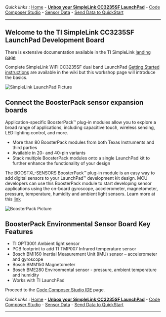 *Quick links :*
[Home](/README.md) - [**Unbox your SimpleLink CC3235SF LaunchPad**](UNBOX.md) - [Code Composer Studio](CCSIDE.md) - [Sensor Data](SENSORDATA.md) - [Send Data to QuickStart](QUICKSTART.md)
***
## Welcome to the TI SimpleLink CC3235SF LaunchPad Development Board

There is extensive documentation available in the TI SimpleLink [landing page](http://www.ti.com/wireless-connectivity/simplelink-solutions/overview/overview.html)

Complete SimpleLink WiFi CC3235SF dual band LaunchPad [Getting Started instructions](http://www.ti.com/tool/LAUNCHXL-CC3235SF) are available in the wiki but this workshop page will introduce the basics.

![SimpleLink LaunchPad Picture](http://www.ti.com/diagrams/med_launchxl-cc3235sf_launchxl-cc3235s-2.jpg)

## Connect the BoosterPack sensor expansion boards

Application-specific BoosterPack™ plug-in modules allow you to explore a broad range of applications, including capacitive touch, wireless sensing, LED lighting control, and more.

- More than 80 BoosterPack modules from both Texas Instruments and third parties
- Available in 20- and 40-pin variants
- Stack multiple BoosterPack modules onto a single LaunchPad kit to further enhance the functionality of your design

The BOOSTXL-SENSORS BoosterPack™ plug-in module is an easy way to add digital sensors to your LaunchPad™ development kit design. MCU developers can use this BoosterPack module to start developing sensor applications using the on-board gyroscope, accelerometer, magnetometer, pressure, temperature, humidity and ambient light sensors. Learn more at this [link](http://www.ti.com/tool/BOOSTXL-SENSORS#0)

![BoosterPack Picture](http://www.ti.com/diagrams/med_boostxl-sensors_boostxl-sensors-sensors-boosterpack-plug-in-module-angled.jpg)

## BoosterPack Environmental Sensor Board Key Features

- TI OPT3001 Ambient light sensor
- PCB footprint to add TI TMP007 Infrared temperature sensor
- Bosch BMI160 Inertial Measurement Unit (IMU) sensor – accelerometer and gyroscope
- Bosch BMM150 Magnetometer
- Bosch BME280 Environmental sensor - pressure, ambient temperature and humidity
- Works with TI LaunchPad

Proceed to the [Code Composer Studio IDE](CCSIDE.md) page.

*Quick links :*
[Home](/README.md) - [**Unbox your SimpleLink CC3235SF LaunchPad**](UNBOX.md) - [Code Composer Studio](CCSIDE.md) - [Sensor Data](SENSORDATA.md) - [Send Data to QuickStart](QUICKSTART.md)
***
